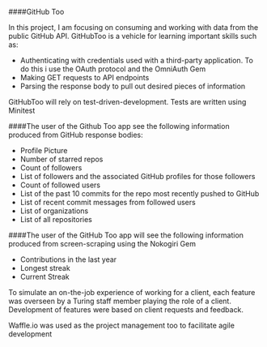 
####GitHub Too

In this project, I am focusing on consuming and working with data from the public GitHub API.
GitHubToo is a vehicle for learning important skills such as:
  *  Authenticating with credentials used with a third-party application. To do this i use the OAuth protocol and the OmniAuth Gem
  *  Making GET requests to API endpoints
  *  Parsing the response body to pull out desired pieces of information

GitHubToo will rely on test-driven-development. Tests are written using Minitest

####The user of the Github Too app see the following information produced from GitHub response bodies:
  *  Profile Picture
  *  Number of starred repos
  *  Count of followers
  *  List of followers and the associated GitHub profiles for those followers
  *  Count of followed users
  *  List of the past 10 commits for the repo most recently pushed to GitHub
  *  List of recent commit messages from followed users
  *  List of organizations
  *  List of all repositories

####The user of the GitHub Too app will see the following information produced from screen-scraping using the Nokogiri Gem
  *  Contributions in the last year
  *  Longest streak
  *  Current Streak

To simulate an on-the-job experience of working for a client, each feature was overseen by a Turing staff member playing the role of a client. Development of features were based on client requests and feedback.

Waffle.io was used as the project management too to facilitate agile development
